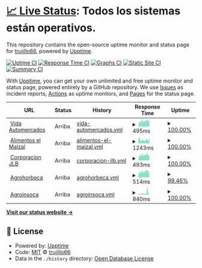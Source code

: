 # [📈 Live Status](https://jlb.apix4.eu): <!--live status--> **Todos los sistemas están operativos.**

This repository contains the open-source uptime monitor and status page for [trujillo66](https://jlb.apix4.eu), powered by [Upptime](https://github.com/upptime/upptime).

[![Uptime CI](https://github.com/trujillo66/apix4.eu.jlb/workflows/Uptime%20CI/badge.svg)](https://github.com/trujillo66/apix4.eu.jlb/actions?query=workflow%3A%22Uptime+CI%22)
[![Response Time CI](https://github.com/trujillo66/apix4.eu.jlb/workflows/Response%20Time%20CI/badge.svg)](https://github.com/trujillo66/apix4.eu.jlb/actions?query=workflow%3A%22Response+Time+CI%22)
[![Graphs CI](https://github.com/trujillo66/apix4.eu.jlb/workflows/Graphs%20CI/badge.svg)](https://github.com/trujillo66/apix4.eu.jlb/actions?query=workflow%3A%22Graphs+CI%22)
[![Static Site CI](https://github.com/trujillo66/apix4.eu.jlb/workflows/Static%20Site%20CI/badge.svg)](https://github.com/trujillo66/apix4.eu.jlb/actions?query=workflow%3A%22Static+Site+CI%22)
[![Summary CI](https://github.com/trujillo66/apix4.eu.jlb/workflows/Summary%20CI/badge.svg)](https://github.com/trujillo66/apix4.eu.jlb/actions?query=workflow%3A%22Summary+CI%22)

With [Upptime](https://upptime.js.org), you can get your own unlimited and free uptime monitor and status page, powered entirely by a GitHub repository. We use [Issues](https://github.com/trujillo66/apix4.eu.jlb/issues) as incident reports, [Actions](https://github.com/trujillo66/apix4.eu.jlb/actions) as uptime monitors, and [Pages](https://jlb.apix4.eu) for the status page.

<!--start: status pages-->
<!-- This summary is generated by Upptime (https://github.com/upptime/upptime) -->
<!-- Do not edit this manually, your changes will be overwritten -->
<!-- prettier-ignore -->
| URL | Status | History | Response Time | Uptime |
| --- | ------ | ------- | ------------- | ------ |
| <img alt="" src="https://icons.duckduckgo.com/ip3/vidaautomercados.com.ico" height="13"> [Vida Automercados](https://vidaautomercados.com) | Arriba | [vida-automercados.yml](https://github.com/trujillo66/apix4.eu.jlb/commits/HEAD/history/vida-automercados.yml) | <details><summary><img alt="Response time graph" src="./graphs/vida-automercados/response-time-week.png" height="20"> 495ms</summary><br><a href="https://jlb.apix4.eu/history/vida-automercados"><img alt="Response time 495" src="https://img.shields.io/endpoint?url=https%3A%2F%2Fraw.githubusercontent.com%2Ftrujillo66%2Fapix4.eu.jlb%2FHEAD%2Fapi%2Fvida-automercados%2Fresponse-time.json"></a><br><a href="https://jlb.apix4.eu/history/vida-automercados"><img alt="24-hour response time 661" src="https://img.shields.io/endpoint?url=https%3A%2F%2Fraw.githubusercontent.com%2Ftrujillo66%2Fapix4.eu.jlb%2FHEAD%2Fapi%2Fvida-automercados%2Fresponse-time-day.json"></a><br><a href="https://jlb.apix4.eu/history/vida-automercados"><img alt="7-day response time 495" src="https://img.shields.io/endpoint?url=https%3A%2F%2Fraw.githubusercontent.com%2Ftrujillo66%2Fapix4.eu.jlb%2FHEAD%2Fapi%2Fvida-automercados%2Fresponse-time-week.json"></a><br><a href="https://jlb.apix4.eu/history/vida-automercados"><img alt="30-day response time 495" src="https://img.shields.io/endpoint?url=https%3A%2F%2Fraw.githubusercontent.com%2Ftrujillo66%2Fapix4.eu.jlb%2FHEAD%2Fapi%2Fvida-automercados%2Fresponse-time-month.json"></a><br><a href="https://jlb.apix4.eu/history/vida-automercados"><img alt="1-year response time 495" src="https://img.shields.io/endpoint?url=https%3A%2F%2Fraw.githubusercontent.com%2Ftrujillo66%2Fapix4.eu.jlb%2FHEAD%2Fapi%2Fvida-automercados%2Fresponse-time-year.json"></a></details> | <details><summary><a href="https://jlb.apix4.eu/history/vida-automercados">100.00%</a></summary><a href="https://jlb.apix4.eu/history/vida-automercados"><img alt="All-time uptime 100.00%" src="https://img.shields.io/endpoint?url=https%3A%2F%2Fraw.githubusercontent.com%2Ftrujillo66%2Fapix4.eu.jlb%2FHEAD%2Fapi%2Fvida-automercados%2Fuptime.json"></a><br><a href="https://jlb.apix4.eu/history/vida-automercados"><img alt="24-hour uptime 100.00%" src="https://img.shields.io/endpoint?url=https%3A%2F%2Fraw.githubusercontent.com%2Ftrujillo66%2Fapix4.eu.jlb%2FHEAD%2Fapi%2Fvida-automercados%2Fuptime-day.json"></a><br><a href="https://jlb.apix4.eu/history/vida-automercados"><img alt="7-day uptime 100.00%" src="https://img.shields.io/endpoint?url=https%3A%2F%2Fraw.githubusercontent.com%2Ftrujillo66%2Fapix4.eu.jlb%2FHEAD%2Fapi%2Fvida-automercados%2Fuptime-week.json"></a><br><a href="https://jlb.apix4.eu/history/vida-automercados"><img alt="30-day uptime 100.00%" src="https://img.shields.io/endpoint?url=https%3A%2F%2Fraw.githubusercontent.com%2Ftrujillo66%2Fapix4.eu.jlb%2FHEAD%2Fapi%2Fvida-automercados%2Fuptime-month.json"></a><br><a href="https://jlb.apix4.eu/history/vida-automercados"><img alt="1-year uptime 100.00%" src="https://img.shields.io/endpoint?url=https%3A%2F%2Fraw.githubusercontent.com%2Ftrujillo66%2Fapix4.eu.jlb%2FHEAD%2Fapi%2Fvida-automercados%2Fuptime-year.json"></a></details>
| <img alt="" src="https://icons.duckduckgo.com/ip3/alimentoselmaizal.com.ico" height="13"> [Alimentos el Maizal](https://alimentoselmaizal.com) | Arriba | [alimentos-el-maizal.yml](https://github.com/trujillo66/apix4.eu.jlb/commits/HEAD/history/alimentos-el-maizal.yml) | <details><summary><img alt="Response time graph" src="./graphs/alimentos-el-maizal/response-time-week.png" height="20"> 1243ms</summary><br><a href="https://jlb.apix4.eu/history/alimentos-el-maizal"><img alt="Response time 1243" src="https://img.shields.io/endpoint?url=https%3A%2F%2Fraw.githubusercontent.com%2Ftrujillo66%2Fapix4.eu.jlb%2FHEAD%2Fapi%2Falimentos-el-maizal%2Fresponse-time.json"></a><br><a href="https://jlb.apix4.eu/history/alimentos-el-maizal"><img alt="24-hour response time 2454" src="https://img.shields.io/endpoint?url=https%3A%2F%2Fraw.githubusercontent.com%2Ftrujillo66%2Fapix4.eu.jlb%2FHEAD%2Fapi%2Falimentos-el-maizal%2Fresponse-time-day.json"></a><br><a href="https://jlb.apix4.eu/history/alimentos-el-maizal"><img alt="7-day response time 1243" src="https://img.shields.io/endpoint?url=https%3A%2F%2Fraw.githubusercontent.com%2Ftrujillo66%2Fapix4.eu.jlb%2FHEAD%2Fapi%2Falimentos-el-maizal%2Fresponse-time-week.json"></a><br><a href="https://jlb.apix4.eu/history/alimentos-el-maizal"><img alt="30-day response time 1243" src="https://img.shields.io/endpoint?url=https%3A%2F%2Fraw.githubusercontent.com%2Ftrujillo66%2Fapix4.eu.jlb%2FHEAD%2Fapi%2Falimentos-el-maizal%2Fresponse-time-month.json"></a><br><a href="https://jlb.apix4.eu/history/alimentos-el-maizal"><img alt="1-year response time 1243" src="https://img.shields.io/endpoint?url=https%3A%2F%2Fraw.githubusercontent.com%2Ftrujillo66%2Fapix4.eu.jlb%2FHEAD%2Fapi%2Falimentos-el-maizal%2Fresponse-time-year.json"></a></details> | <details><summary><a href="https://jlb.apix4.eu/history/alimentos-el-maizal">100.00%</a></summary><a href="https://jlb.apix4.eu/history/alimentos-el-maizal"><img alt="All-time uptime 100.00%" src="https://img.shields.io/endpoint?url=https%3A%2F%2Fraw.githubusercontent.com%2Ftrujillo66%2Fapix4.eu.jlb%2FHEAD%2Fapi%2Falimentos-el-maizal%2Fuptime.json"></a><br><a href="https://jlb.apix4.eu/history/alimentos-el-maizal"><img alt="24-hour uptime 100.00%" src="https://img.shields.io/endpoint?url=https%3A%2F%2Fraw.githubusercontent.com%2Ftrujillo66%2Fapix4.eu.jlb%2FHEAD%2Fapi%2Falimentos-el-maizal%2Fuptime-day.json"></a><br><a href="https://jlb.apix4.eu/history/alimentos-el-maizal"><img alt="7-day uptime 100.00%" src="https://img.shields.io/endpoint?url=https%3A%2F%2Fraw.githubusercontent.com%2Ftrujillo66%2Fapix4.eu.jlb%2FHEAD%2Fapi%2Falimentos-el-maizal%2Fuptime-week.json"></a><br><a href="https://jlb.apix4.eu/history/alimentos-el-maizal"><img alt="30-day uptime 100.00%" src="https://img.shields.io/endpoint?url=https%3A%2F%2Fraw.githubusercontent.com%2Ftrujillo66%2Fapix4.eu.jlb%2FHEAD%2Fapi%2Falimentos-el-maizal%2Fuptime-month.json"></a><br><a href="https://jlb.apix4.eu/history/alimentos-el-maizal"><img alt="1-year uptime 100.00%" src="https://img.shields.io/endpoint?url=https%3A%2F%2Fraw.githubusercontent.com%2Ftrujillo66%2Fapix4.eu.jlb%2FHEAD%2Fapi%2Falimentos-el-maizal%2Fuptime-year.json"></a></details>
| <img alt="" src="https://icons.duckduckgo.com/ip3/corporacionjlb.com.ico" height="13"> [Corporacion JLB](https://corporacionjlb.com) | Arriba | [corporacion-jlb.yml](https://github.com/trujillo66/apix4.eu.jlb/commits/HEAD/history/corporacion-jlb.yml) | <details><summary><img alt="Response time graph" src="./graphs/corporacion-jlb/response-time-week.png" height="20"> 493ms</summary><br><a href="https://jlb.apix4.eu/history/corporacion-jlb"><img alt="Response time 493" src="https://img.shields.io/endpoint?url=https%3A%2F%2Fraw.githubusercontent.com%2Ftrujillo66%2Fapix4.eu.jlb%2FHEAD%2Fapi%2Fcorporacion-jlb%2Fresponse-time.json"></a><br><a href="https://jlb.apix4.eu/history/corporacion-jlb"><img alt="24-hour response time 611" src="https://img.shields.io/endpoint?url=https%3A%2F%2Fraw.githubusercontent.com%2Ftrujillo66%2Fapix4.eu.jlb%2FHEAD%2Fapi%2Fcorporacion-jlb%2Fresponse-time-day.json"></a><br><a href="https://jlb.apix4.eu/history/corporacion-jlb"><img alt="7-day response time 493" src="https://img.shields.io/endpoint?url=https%3A%2F%2Fraw.githubusercontent.com%2Ftrujillo66%2Fapix4.eu.jlb%2FHEAD%2Fapi%2Fcorporacion-jlb%2Fresponse-time-week.json"></a><br><a href="https://jlb.apix4.eu/history/corporacion-jlb"><img alt="30-day response time 493" src="https://img.shields.io/endpoint?url=https%3A%2F%2Fraw.githubusercontent.com%2Ftrujillo66%2Fapix4.eu.jlb%2FHEAD%2Fapi%2Fcorporacion-jlb%2Fresponse-time-month.json"></a><br><a href="https://jlb.apix4.eu/history/corporacion-jlb"><img alt="1-year response time 493" src="https://img.shields.io/endpoint?url=https%3A%2F%2Fraw.githubusercontent.com%2Ftrujillo66%2Fapix4.eu.jlb%2FHEAD%2Fapi%2Fcorporacion-jlb%2Fresponse-time-year.json"></a></details> | <details><summary><a href="https://jlb.apix4.eu/history/corporacion-jlb">100.00%</a></summary><a href="https://jlb.apix4.eu/history/corporacion-jlb"><img alt="All-time uptime 100.00%" src="https://img.shields.io/endpoint?url=https%3A%2F%2Fraw.githubusercontent.com%2Ftrujillo66%2Fapix4.eu.jlb%2FHEAD%2Fapi%2Fcorporacion-jlb%2Fuptime.json"></a><br><a href="https://jlb.apix4.eu/history/corporacion-jlb"><img alt="24-hour uptime 100.00%" src="https://img.shields.io/endpoint?url=https%3A%2F%2Fraw.githubusercontent.com%2Ftrujillo66%2Fapix4.eu.jlb%2FHEAD%2Fapi%2Fcorporacion-jlb%2Fuptime-day.json"></a><br><a href="https://jlb.apix4.eu/history/corporacion-jlb"><img alt="7-day uptime 100.00%" src="https://img.shields.io/endpoint?url=https%3A%2F%2Fraw.githubusercontent.com%2Ftrujillo66%2Fapix4.eu.jlb%2FHEAD%2Fapi%2Fcorporacion-jlb%2Fuptime-week.json"></a><br><a href="https://jlb.apix4.eu/history/corporacion-jlb"><img alt="30-day uptime 100.00%" src="https://img.shields.io/endpoint?url=https%3A%2F%2Fraw.githubusercontent.com%2Ftrujillo66%2Fapix4.eu.jlb%2FHEAD%2Fapi%2Fcorporacion-jlb%2Fuptime-month.json"></a><br><a href="https://jlb.apix4.eu/history/corporacion-jlb"><img alt="1-year uptime 100.00%" src="https://img.shields.io/endpoint?url=https%3A%2F%2Fraw.githubusercontent.com%2Ftrujillo66%2Fapix4.eu.jlb%2FHEAD%2Fapi%2Fcorporacion-jlb%2Fuptime-year.json"></a></details>
| <img alt="" src="https://icons.duckduckgo.com/ip3/agrohorbeca.com.ico" height="13"> [Agrohorbeca](https://agrohorbeca.com) | Arriba | [agrohorbeca.yml](https://github.com/trujillo66/apix4.eu.jlb/commits/HEAD/history/agrohorbeca.yml) | <details><summary><img alt="Response time graph" src="./graphs/agrohorbeca/response-time-week.png" height="20"> 514ms</summary><br><a href="https://jlb.apix4.eu/history/agrohorbeca"><img alt="Response time 514" src="https://img.shields.io/endpoint?url=https%3A%2F%2Fraw.githubusercontent.com%2Ftrujillo66%2Fapix4.eu.jlb%2FHEAD%2Fapi%2Fagrohorbeca%2Fresponse-time.json"></a><br><a href="https://jlb.apix4.eu/history/agrohorbeca"><img alt="24-hour response time 600" src="https://img.shields.io/endpoint?url=https%3A%2F%2Fraw.githubusercontent.com%2Ftrujillo66%2Fapix4.eu.jlb%2FHEAD%2Fapi%2Fagrohorbeca%2Fresponse-time-day.json"></a><br><a href="https://jlb.apix4.eu/history/agrohorbeca"><img alt="7-day response time 514" src="https://img.shields.io/endpoint?url=https%3A%2F%2Fraw.githubusercontent.com%2Ftrujillo66%2Fapix4.eu.jlb%2FHEAD%2Fapi%2Fagrohorbeca%2Fresponse-time-week.json"></a><br><a href="https://jlb.apix4.eu/history/agrohorbeca"><img alt="30-day response time 514" src="https://img.shields.io/endpoint?url=https%3A%2F%2Fraw.githubusercontent.com%2Ftrujillo66%2Fapix4.eu.jlb%2FHEAD%2Fapi%2Fagrohorbeca%2Fresponse-time-month.json"></a><br><a href="https://jlb.apix4.eu/history/agrohorbeca"><img alt="1-year response time 514" src="https://img.shields.io/endpoint?url=https%3A%2F%2Fraw.githubusercontent.com%2Ftrujillo66%2Fapix4.eu.jlb%2FHEAD%2Fapi%2Fagrohorbeca%2Fresponse-time-year.json"></a></details> | <details><summary><a href="https://jlb.apix4.eu/history/agrohorbeca">99.46%</a></summary><a href="https://jlb.apix4.eu/history/agrohorbeca"><img alt="All-time uptime 99.46%" src="https://img.shields.io/endpoint?url=https%3A%2F%2Fraw.githubusercontent.com%2Ftrujillo66%2Fapix4.eu.jlb%2FHEAD%2Fapi%2Fagrohorbeca%2Fuptime.json"></a><br><a href="https://jlb.apix4.eu/history/agrohorbeca"><img alt="24-hour uptime 100.00%" src="https://img.shields.io/endpoint?url=https%3A%2F%2Fraw.githubusercontent.com%2Ftrujillo66%2Fapix4.eu.jlb%2FHEAD%2Fapi%2Fagrohorbeca%2Fuptime-day.json"></a><br><a href="https://jlb.apix4.eu/history/agrohorbeca"><img alt="7-day uptime 99.46%" src="https://img.shields.io/endpoint?url=https%3A%2F%2Fraw.githubusercontent.com%2Ftrujillo66%2Fapix4.eu.jlb%2FHEAD%2Fapi%2Fagrohorbeca%2Fuptime-week.json"></a><br><a href="https://jlb.apix4.eu/history/agrohorbeca"><img alt="30-day uptime 99.46%" src="https://img.shields.io/endpoint?url=https%3A%2F%2Fraw.githubusercontent.com%2Ftrujillo66%2Fapix4.eu.jlb%2FHEAD%2Fapi%2Fagrohorbeca%2Fuptime-month.json"></a><br><a href="https://jlb.apix4.eu/history/agrohorbeca"><img alt="1-year uptime 99.46%" src="https://img.shields.io/endpoint?url=https%3A%2F%2Fraw.githubusercontent.com%2Ftrujillo66%2Fapix4.eu.jlb%2FHEAD%2Fapi%2Fagrohorbeca%2Fuptime-year.json"></a></details>
| <img alt="" src="https://icons.duckduckgo.com/ip3/agroinsoca.com.ico" height="13"> [Agroinsoca](https://agroinsoca.com) | Arriba | [agroinsoca.yml](https://github.com/trujillo66/apix4.eu.jlb/commits/HEAD/history/agroinsoca.yml) | <details><summary><img alt="Response time graph" src="./graphs/agroinsoca/response-time-week.png" height="20"> 840ms</summary><br><a href="https://jlb.apix4.eu/history/agroinsoca"><img alt="Response time 840" src="https://img.shields.io/endpoint?url=https%3A%2F%2Fraw.githubusercontent.com%2Ftrujillo66%2Fapix4.eu.jlb%2FHEAD%2Fapi%2Fagroinsoca%2Fresponse-time.json"></a><br><a href="https://jlb.apix4.eu/history/agroinsoca"><img alt="24-hour response time 657" src="https://img.shields.io/endpoint?url=https%3A%2F%2Fraw.githubusercontent.com%2Ftrujillo66%2Fapix4.eu.jlb%2FHEAD%2Fapi%2Fagroinsoca%2Fresponse-time-day.json"></a><br><a href="https://jlb.apix4.eu/history/agroinsoca"><img alt="7-day response time 840" src="https://img.shields.io/endpoint?url=https%3A%2F%2Fraw.githubusercontent.com%2Ftrujillo66%2Fapix4.eu.jlb%2FHEAD%2Fapi%2Fagroinsoca%2Fresponse-time-week.json"></a><br><a href="https://jlb.apix4.eu/history/agroinsoca"><img alt="30-day response time 840" src="https://img.shields.io/endpoint?url=https%3A%2F%2Fraw.githubusercontent.com%2Ftrujillo66%2Fapix4.eu.jlb%2FHEAD%2Fapi%2Fagroinsoca%2Fresponse-time-month.json"></a><br><a href="https://jlb.apix4.eu/history/agroinsoca"><img alt="1-year response time 840" src="https://img.shields.io/endpoint?url=https%3A%2F%2Fraw.githubusercontent.com%2Ftrujillo66%2Fapix4.eu.jlb%2FHEAD%2Fapi%2Fagroinsoca%2Fresponse-time-year.json"></a></details> | <details><summary><a href="https://jlb.apix4.eu/history/agroinsoca">100.00%</a></summary><a href="https://jlb.apix4.eu/history/agroinsoca"><img alt="All-time uptime 100.00%" src="https://img.shields.io/endpoint?url=https%3A%2F%2Fraw.githubusercontent.com%2Ftrujillo66%2Fapix4.eu.jlb%2FHEAD%2Fapi%2Fagroinsoca%2Fuptime.json"></a><br><a href="https://jlb.apix4.eu/history/agroinsoca"><img alt="24-hour uptime 100.00%" src="https://img.shields.io/endpoint?url=https%3A%2F%2Fraw.githubusercontent.com%2Ftrujillo66%2Fapix4.eu.jlb%2FHEAD%2Fapi%2Fagroinsoca%2Fuptime-day.json"></a><br><a href="https://jlb.apix4.eu/history/agroinsoca"><img alt="7-day uptime 100.00%" src="https://img.shields.io/endpoint?url=https%3A%2F%2Fraw.githubusercontent.com%2Ftrujillo66%2Fapix4.eu.jlb%2FHEAD%2Fapi%2Fagroinsoca%2Fuptime-week.json"></a><br><a href="https://jlb.apix4.eu/history/agroinsoca"><img alt="30-day uptime 100.00%" src="https://img.shields.io/endpoint?url=https%3A%2F%2Fraw.githubusercontent.com%2Ftrujillo66%2Fapix4.eu.jlb%2FHEAD%2Fapi%2Fagroinsoca%2Fuptime-month.json"></a><br><a href="https://jlb.apix4.eu/history/agroinsoca"><img alt="1-year uptime 100.00%" src="https://img.shields.io/endpoint?url=https%3A%2F%2Fraw.githubusercontent.com%2Ftrujillo66%2Fapix4.eu.jlb%2FHEAD%2Fapi%2Fagroinsoca%2Fuptime-year.json"></a></details>

<!--end: status pages-->

[**Visit our status website →**](https://jlb.apix4.eu)

## 📄 License

- Powered by: [Upptime](https://github.com/upptime/upptime)
- Code: [MIT](./LICENSE) © [trujillo66](https://jlb.apix4.eu)
- Data in the `./history` directory: [Open Database License](https://opendatacommons.org/licenses/odbl/1-0/)
